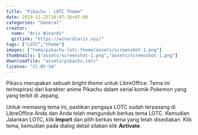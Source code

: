 ```yaml
---
title: "Pikachu - LOTC Theme"
date: 2019-11-25T10:07:16+07:00
categories: "General"
creator: 
  name: "Aris Winardi"
  gitlink: "https://winardiaris.xyz/"
tags: ["LOTC","theme"]
images: ["tema/pikachu-lotc-theme/assets/screenshot-1.png"]
thumbnails: ["assets/screenshot-1.png","assets/screenshot-1.png"]
downloadfile: "assets/pikachu.lotc"
license: "CC-BY-SA"
---
```

Pikacu merupakan sebuah *bright theme* untuk LibreOffice. Tema ini terinspirasi dari karakter anime Pikachu dalam serial komik Pokemon yang yang terbit di Jepang.
<!--more-->

Untuk memasng tema ini, pastikan pengaya LOTC sudah terpasang di LibreOffice Anda dan Anda telah mengunduh berkas tema LOTC. Kemudian Jalankan LOTC, klik **Import** dan pilih berkas tema yang telah disediakan. Klik tema, kemudian pada dialog detail silakan klik **Activate**.